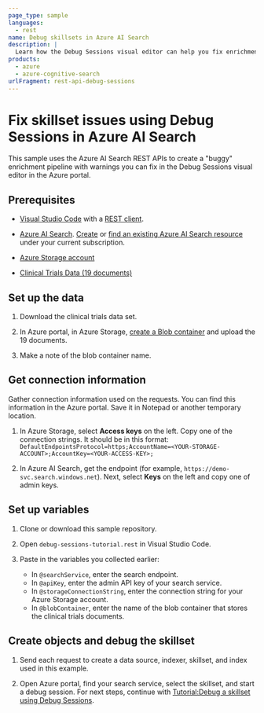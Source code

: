 ```yaml
---
page_type: sample
languages:
  - rest
name: Debug skillsets in Azure AI Search
description: |
  Learn how the Debug Sessions visual editor can help you fix enrichment pipeline issues in Azure AI Search. This collection creates a skillset with invalid fields and missing data, easily fixed in a debug session.
products:
  - azure
  - azure-cognitive-search
urlFragment: rest-api-debug-sessions
---
```


# Fix skillset issues using Debug Sessions in Azure AI Search 

This sample uses the Azure AI Search REST APIs to create a "buggy" enrichment pipeline with warnings you can fix in the Debug Sessions visual editor in the Azure portal.

## Prerequisites

+ [Visual Studio Code](https://code.visualstudio.com/download) with a [REST client](https://marketplace.visualstudio.com/items?itemName=humao.rest-client).

+ [Azure AI Search](https://learn.microsoft.com/azure/search/). [Create](https://learn.microsoft.com//azure/search/search-create-service-portal) or [find an existing Azure AI Search resource](https://portal.azure.com/#blade/HubsExtension/BrowseResourceBlade/resourceType/Microsoft.Search%2FsearchServices) under your current subscription.

+ [Azure Storage account](https://docs.microsoft.com/azure/storage/common/storage-account-create?tabs=azure-portal)

+ [Clinical Trials Data (19 documents)](https://github.com/Azure-Samples/azure-search-sample-data/tree/master/clinical-trials-pdf-19)

## Set up the data

1. Download the clinical trials data set.

1. In Azure portal, in Azure Storage, [create a Blob container](https://docs.microsoft.com/azure/storage/blobs/storage-quickstart-blobs-portal) and upload the 19 documents.

1. Make a note of the blob container name.

## Get connection information

Gather connection information used on the requests. You can find this information in the Azure portal. Save it in Notepad or another temporary location.

1. In Azure Storage, select **Access keys** on the left. Copy one of the connection strings. It should be in this format: `DefaultEndpointsProtocol=https;AccountName=<YOUR-STORAGE-ACCOUNT>;AccountKey=<YOUR-ACCESS-KEY>;`

1. In Azure AI Search, get the endpoint (for example, `https://demo-svc.search.windows.net`). Next, select **Keys** on the left and copy one of admin keys.

## Set up variables

1. Clone or download this sample repository.

1. Open `debug-sessions-tutorial.rest` in Visual Studio Code.

1. Paste in the variables you collected earlier:

   + In `@searchService`, enter the search endpoint.
   + In `@apiKey`, enter the admin API key of your search service.
   + In `@storageConnectionString`, enter the connection string for your Azure Storage account.
   + In `@blobContainer`, enter the name of the blob container that stores the clinical trials documents.

## Create objects and debug the skillset

1. Send each request to create a data source, indexer, skillset, and index used in this example.

1. Open Azure portal, find your search service, select the skillset, and start a debug session. For next steps, continue with [Tutorial:Debug a skillset using Debug Sessions](https://learn.microsoft.com/azure/search/cognitive-search-tutorial-debug-sessions).
